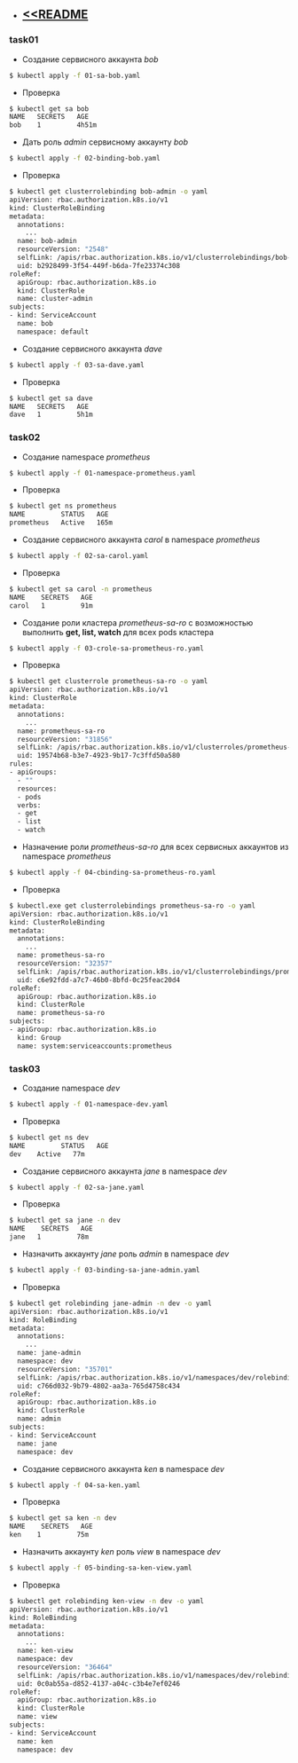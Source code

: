 - ## [<<README](../README.md)

### task01
- Создание сервисного аккаунта *bob*
```bash
$ kubectl apply -f 01-sa-bob.yaml
```
- Проверка
```bash
$ kubectl get sa bob
NAME   SECRETS   AGE
bob    1         4h51m
```
- Дать роль *admin* сервисному аккаунту *bob*
```bash
$ kubectl apply -f 02-binding-bob.yaml
```
- Проверка
```bash
$ kubectl get clusterrolebinding bob-admin -o yaml
apiVersion: rbac.authorization.k8s.io/v1
kind: ClusterRoleBinding
metadata:
  annotations:
    ...
  name: bob-admin
  resourceVersion: "2548"
  selfLink: /apis/rbac.authorization.k8s.io/v1/clusterrolebindings/bob-admin
  uid: b2928499-3f54-449f-b6da-7fe23374c308
roleRef:
  apiGroup: rbac.authorization.k8s.io
  kind: ClusterRole
  name: cluster-admin
subjects:
- kind: ServiceAccount
  name: bob
  namespace: default
```
- Создание сервисного аккаунта *dave*
```bash
$ kubectl apply -f 03-sa-dave.yaml
```
- Проверка
```bash
$ kubectl get sa dave
NAME   SECRETS   AGE
dave   1         5h1m
```

### task02
- Создание namespace *prometheus*
```bash
$ kubectl apply -f 01-namespace-prometheus.yaml
```
- Проверка
```bash
$ kubectl get ns prometheus
NAME         STATUS   AGE
prometheus   Active   165m
```
- Создание сервисного аккаунта *carol* в namespace *prometheus*
```bash
$ kubectl apply -f 02-sa-carol.yaml
```
- Проверка
```bash
$ kubectl get sa carol -n prometheus
NAME    SECRETS   AGE
carol   1         91m
```
- Создание роли кластера *prometheus-sa-ro* с возможностью выполнить **get, list, watch** для всех pods кластера
```bash
$ kubectl apply -f 03-crole-sa-prometheus-ro.yaml
```
- Проверка
```bash
$ kubectl get clusterrole prometheus-sa-ro -o yaml
apiVersion: rbac.authorization.k8s.io/v1
kind: ClusterRole
metadata:
  annotations:
    ...
  name: prometheus-sa-ro
  resourceVersion: "31856"
  selfLink: /apis/rbac.authorization.k8s.io/v1/clusterroles/prometheus-sa-ro
  uid: 19574b68-b3e7-4923-9b17-7c3ffd50a580
rules:
- apiGroups:
  - ""
  resources:
  - pods
  verbs:
  - get
  - list
  - watch
```
- Назначение роли *prometheus-sa-ro* для всех сервисных аккаунтов из namespace *prometheus*
```bash
$ kubectl apply -f 04-cbinding-sa-prometheus-ro.yaml
```
- Проверка
```bash
$ kubectl.exe get clusterrolebindings prometheus-sa-ro -o yaml
apiVersion: rbac.authorization.k8s.io/v1
kind: ClusterRoleBinding
metadata:
  annotations:
    ...
  name: prometheus-sa-ro
  resourceVersion: "32357"
  selfLink: /apis/rbac.authorization.k8s.io/v1/clusterrolebindings/prometheus-sa-ro
  uid: c6e92fdd-a7c7-46b0-8bfd-0c25feac20d4
roleRef:
  apiGroup: rbac.authorization.k8s.io
  kind: ClusterRole
  name: prometheus-sa-ro
subjects:
- apiGroup: rbac.authorization.k8s.io
  kind: Group
  name: system:serviceaccounts:prometheus
```

### task03

- Создание namespace *dev*
```bash
$ kubectl apply -f 01-namespace-dev.yaml
```
- Проверка
```bash
$ kubectl get ns dev
NAME         STATUS   AGE
dev    Active   77m
```

- Создание сервисного аккаунта *jane* в namespace *dev*
```bash
$ kubectl apply -f 02-sa-jane.yaml
```
- Проверка
```bash
$ kubectl get sa jane -n dev
NAME    SECRETS   AGE
jane   1         78m
```

- Назначить аккаунту *jane* роль *admin* в namespace *dev*
```bash
$ kubectl apply -f 03-binding-sa-jane-admin.yaml
```
- Проверка
```bash
$ kubectl get rolebinding jane-admin -n dev -o yaml
apiVersion: rbac.authorization.k8s.io/v1
kind: RoleBinding
metadata:
  annotations:
    ...
  name: jane-admin
  namespace: dev
  resourceVersion: "35701"
  selfLink: /apis/rbac.authorization.k8s.io/v1/namespaces/dev/rolebindings/jane-admin
  uid: c766d032-9b79-4802-aa3a-765d4758c434
roleRef:
  apiGroup: rbac.authorization.k8s.io
  kind: ClusterRole
  name: admin
subjects:
- kind: ServiceAccount
  name: jane
  namespace: dev
```

- Создание сервисного аккаунта *ken* в namespace *dev*
```bash
$ kubectl apply -f 04-sa-ken.yaml
```
- Проверка
```bash
$ kubectl get sa ken -n dev
NAME    SECRETS   AGE
ken    1         75m
```

- Назначить аккаунту *ken* роль *view* в namespace *dev*
```bash
$ kubectl apply -f 05-binding-sa-ken-view.yaml
```
- Проверка
```bash
$ kubectl get rolebinding ken-view -n dev -o yaml
apiVersion: rbac.authorization.k8s.io/v1
kind: RoleBinding
metadata:
  annotations:
    ...
  name: ken-view
  namespace: dev
  resourceVersion: "36464"
  selfLink: /apis/rbac.authorization.k8s.io/v1/namespaces/dev/rolebindings/ken-view
  uid: 0c0ab55a-d852-4137-a04c-c3b4e7ef0246
roleRef:
  apiGroup: rbac.authorization.k8s.io
  kind: ClusterRole
  name: view
subjects:
- kind: ServiceAccount
  name: ken
  namespace: dev
```
